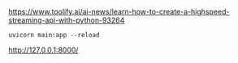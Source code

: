 https://www.toolify.ai/ai-news/learn-how-to-create-a-highspeed-streaming-api-with-python-93264

```
uvicorn main:app --reload
```

http://127.0.0.1:8000/